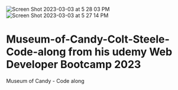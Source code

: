 ![Screen Shot 2023-03-03 at 5 28 03 PM](https://user-images.githubusercontent.com/115059674/222868312-e80f233d-3320-4fe0-acdd-dd9109b81d00.png)
![Screen Shot 2023-03-03 at 5 27 14 PM](https://user-images.githubusercontent.com/115059674/222868318-ed4a1f09-65f3-4eb7-a2c4-43ba8b906cb2.png)

# Museum-of-Candy-Colt-Steele-Code-along from his udemy Web Developer Bootcamp 2023
Museum of Candy - Code along

